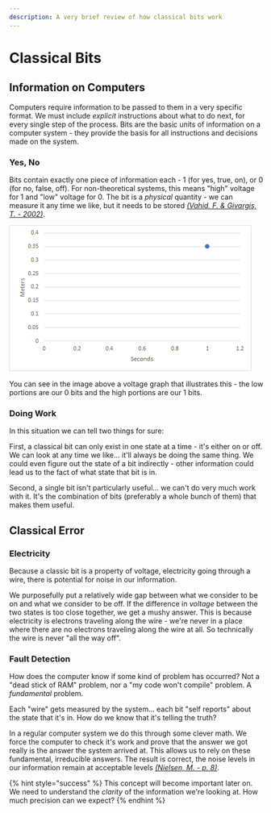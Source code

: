 ```yaml
---
description: A very brief review of how classical bits work
---
```


# Classical Bits

## Information on Computers

Computers require information to be passed to them in a very specific format. We must include _explicit_ instructions about what to do next, for every single step of the process. Bits are the basic units of information on a computer system - they provide the basis for all instructions and decisions made on the system.

### Yes, No

Bits contain exactly one piece of information each - 1 \(for yes, true, on\), or 0 \(for no, false, off\). For non-theoretical systems, this means "high" voltage for 1 and "low" voltage for 0. The bit is a _physical_ quantity - we can measure it any time we like, but it needs to be stored [_\(Vahid, F. & Givargis, T. - 2002\)_](qubits-summary/qubit-references.md#diagram-of-serial-waveforms).

![Serial Waveforms](../.gitbook/assets/image.png)

You can see in the image above a voltage graph that illustrates this - the low portions are our 0 bits and the high portions are our 1 bits.

### Doing Work

In this situation we can tell two things for sure:

 First, a classical bit can only exist in one state at a time - it's either on or off. We can look at any time we like... it'll always be doing the same thing. We could even figure out the state of a bit indirectly - other information could lead us to the fact of what state that bit is in.

Second, a single bit isn't particularly useful... we can't do very much work with it. It's the combination of bits \(preferably a whole bunch of them\) that makes them useful. 

## Classical Error

### Electricity

Because a classic bit is a property of voltage, electricity going through a wire, there is potential for noise in our information.

We purposefully put a relatively wide gap between what we consider to be on and what we consider to be off. If the difference in _voltage_ between the two states is too close together, we get a mushy answer. This is because electricity is electrons traveling along the wire - we're never in a place where there are no electrons traveling along the wire at all. So technically the wire is never "all the way off".

### Fault Detection

How does the computer know if some kind of problem has occurred? Not a "dead stick of RAM" problem, nor a "my code won't compile" problem. A _fundamental_ problem.

Each "wire" gets measured by the system... each bit "self reports" about the state that it's in. How do we know that it's telling the truth?

In a regular computer system we do this through some clever math. We force the computer to check it's work and prove that the answer we got really is the answer the system arrived at. This allows us to rely on these fundamental, irreducible answers. The result is correct, the noise levels in our information remain at acceptable levels [_\(Nielsen, M. - p. 8\)_](qubits-summary/qubit-references.md#fault-and-error-detection).

{% hint style="success" %}
This concept will become important later on. We need to understand the _clarity_ of the information we're looking at. How much precision can we expect?
{% endhint %}


